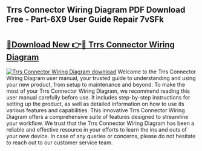## Trrs Connector Wiring Diagram PDF Download Free - Part-6X9 User Guide Repair 7vSFk

# <h2><a href="http://dfund4p.blite.top/?on=Trrs+Connector+Wiring+Diagram">🔗Download New 👉🔴 Trrs Connector Wiring Diagram</a></h2>

[![Trrs Connector Wiring Diagram download](https://i.imgur.com/lujVjoI.png)](http://dfund4p.blite.top/?on=Trrs+Connector+Wiring+Diagram)
Welcome to the Trrs Connector Wiring Diagram user manual, your trusted guide to understanding and using your new product, from setup to maintenance and beyond. To make the most of your Trrs Connector Wiring Diagram, we recommend reading this user manual carefully before use. It includes step-by-step instructions for setting up the product, as well as detailed information on how to use its various features and capabilities. This innovative Trrs Connector Wiring Diagram offers a comprehensive suite of features designed to streamline your workflow. We trust that the Trrs Connector Wiring Diagram has been a reliable and effective resource in your efforts to learn the ins and outs of your new device. In case of any queries or concerns, please do not hesitate to reach out to our customer service team.
